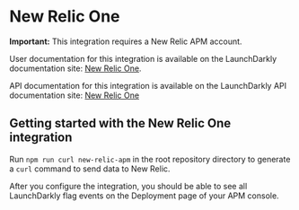 # New Relic One

**Important:** This integration requires a New Relic APM account.

User documentation for this integration is available on the LaunchDarkly documentation site: [New Relic One](https://docs.launchdarkly.com/integrations/new-relic).

API documentation for this integration is available on the LaunchDarkly API documentation site: [New Relic One](https://docs.newrelic.com/docs/apm/new-relic-apm/maintenance/record-monitor-deployments)

## Getting started with the New Relic One integration

Run `npm run curl new-relic-apm` in the root repository directory to generate a `curl` command to send data to New Relic.

After you configure the integration, you should be able to see all LaunchDarkly flag events on the Deployment page of your APM console.
